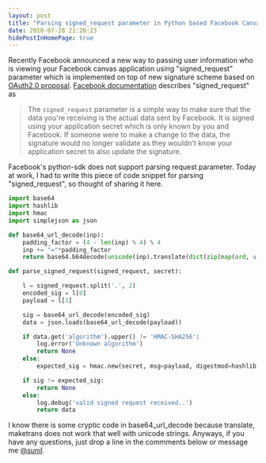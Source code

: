 ```yaml
---
layout: post
title: "Parsing signed_request parameter in Python based Facebook Canvas application"
date: 2010-07-28 21:20:23
hidePostInHomePage: true
---
```


Recently Facebook announced a new way to passing user information who is viewing your Facebook canvas application using "signed_request" parameter which is implemented on top of new signature scheme based on [OAuth2.0 proposal][1]. [Facebook documentation][2] describes "signed_request" as

> The `signed_request` parameter is a simple way to make sure that the data you're receiving is the actual data sent by Facebook. It is signed using your application secret which is only known by you and Facebook. If someone were to make a change to the data, the signature would no longer validate as they wouldn't know your application secret to also update the signature.

Facebook's python-sdk does not support parsing request parameter. Today at work, I had to write this piece of code snippet for parsing "signed_request", so thought of sharing it here.

```python
import base64
import hashlib
import hmac
import simplejson as json

def base64_url_decode(inp):
    padding_factor = (4 - len(inp) % 4) % 4
    inp += "="*padding_factor 
    return base64.b64decode(unicode(inp).translate(dict(zip(map(ord, u'-_'), u'+/'))))

def parse_signed_request(signed_request, secret):

    l = signed_request.split('.', 2)
    encoded_sig = l[0]
    payload = l[1]

    sig = base64_url_decode(encoded_sig)
    data = json.loads(base64_url_decode(payload))

    if data.get('algorithm').upper() != 'HMAC-SHA256':
        log.error('Unknown algorithm')
        return None
    else:
        expected_sig = hmac.new(secret, msg=payload, digestmod=hashlib.sha256).digest()

    if sig != expected_sig:
        return None
    else:
        log.debug('valid signed request received..')
        return data
```

I know there is some cryptic code in base64_url_decode because translate, maketrans does not work that well with unicode strings. Anyways, if you have any questions, just drop a line in the commments below or message me [@_sunil_][3].

[1]: http://docs.google.com/document/pub?id=1kv6Oz_HRnWa0DaJx_SQ5Qlk_yqs_7zNAm75-FmKwNo4 "OAuth2.0 proposal"
[2]: http://developers.facebook.com/docs/authentication/canvas
[3]: http://www.twitter.com/_sunil_
